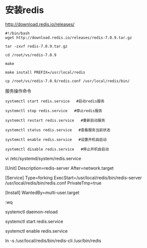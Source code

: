 # 安装redis


http://download.redis.io/releases/

```shell
#!/bin/bash
wget http://download.redis.io/releases/redis-7.0.9.tar.gz

tar -zxvf redis-7.0.9.tar.gz

cd /root/vs/redis-7.0.9

make

make install PREFIX=/usr/local/redis

cp /root/vs/redis-7.0.9/redis.conf /usr/local/redis/bin/

```
服务操作命令
```
systemctl start redis.service   #启动redis服务

systemctl stop redis.service   #停止redis服务

systemctl restart redis.service   #重新启动服务

systemctl status redis.service   #查看服务当前状态

systemctl enable redis.service   #设置开机自启动

systemctl disable redis.service   #停止开机自启动
```



vi /etc/systemd/system/redis.service


[Unit]
Description=redis-server
After=network.target

[Service]
Type=forking
ExecStart=/usr/local/redis/bin/redis-server /usr/local/redis/bin/redis.conf
PrivateTmp=true

[Install]
WantedBy=multi-user.target

:wq

systemctl daemon-reload

systemctl start redis.service

systemctl enable redis.service

ln -s /usr/local/redis/bin/redis-cli /usr/bin/redis